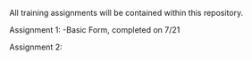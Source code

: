 All training assignments will be contained within this repository.

Assignment 1: 
-Basic Form, completed on 7/21

Assignment 2:
